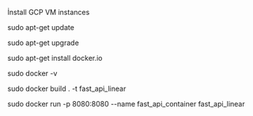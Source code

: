İnstall GCP VM instances 

sudo apt-get update

sudo apt-get upgrade

sudo apt-get install docker.io

sudo docker -v

sudo docker build . -t fast_api_linear

sudo docker run -p 8080:8080 --name fast_api_container fast_api_linear
